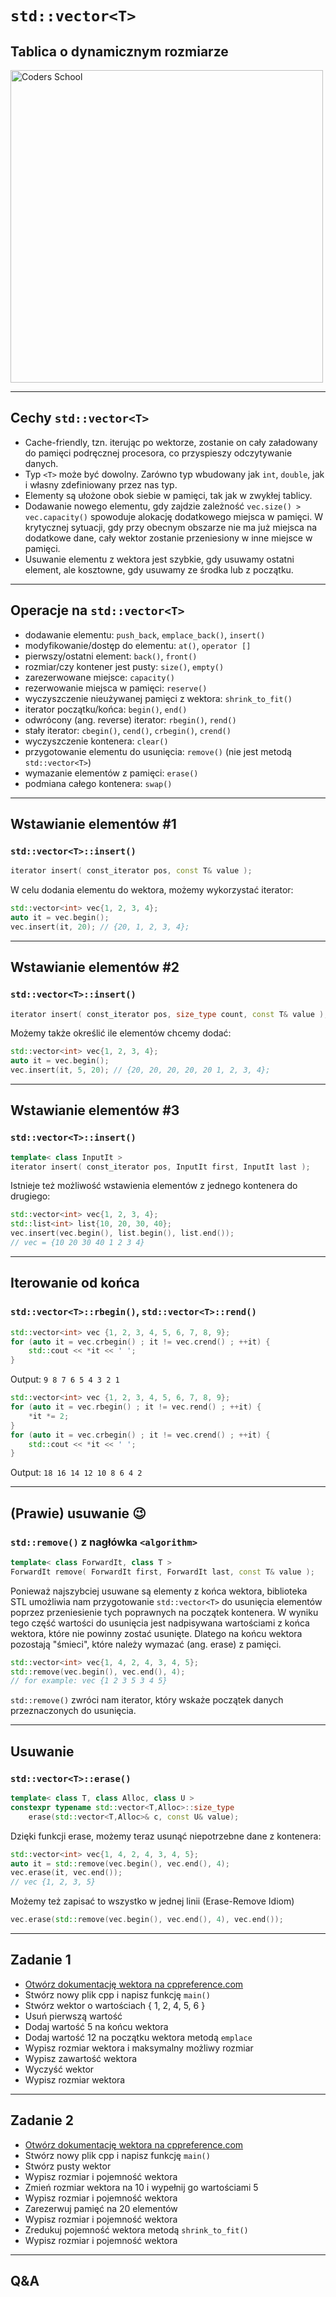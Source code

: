 <!-- .slide: data-background="#111111" -->

# `std::vector<T>`

## Tablica o dynamicznym rozmiarze

<a href="https://coders.school">
    <img width="500" data-src="../img/coders_school_logo.png" alt="Coders School" class="plain">
</a>

___

## Cechy `std::vector<T>`

* <!-- .element: class="fragment fade-in" --> Cache-friendly, tzn. iterując po wektorze, zostanie on cały załadowany do pamięci podręcznej procesora, co przyspieszy odczytywanie danych.
* <!-- .element: class="fragment fade-in" --> Typ <code>&lt;T&gt;</code> może być dowolny. Zarówno typ wbudowany jak <code>int</code>, <code>double</code>, jak i własny zdefiniowany przez nas typ.
* <!-- .element: class="fragment fade-in" --> Elementy są ułożone obok siebie w pamięci, tak jak w zwykłej tablicy.
* <!-- .element: class="fragment fade-in" --> Dodawanie nowego elementu, gdy zajdzie zależność <code>vec.size() > vec.capacity()</code> spowoduje alokację dodatkowego miejsca w pamięci. W krytycznej sytuacji, gdy przy obecnym obszarze nie ma już miejsca na dodatkowe dane, cały wektor zostanie przeniesiony w inne miejsce w pamięci.
* <!-- .element: class="fragment fade-in" --> Usuwanie elementu z wektora jest szybkie, gdy usuwamy ostatni element, ale kosztowne, gdy usuwamy ze środka lub z początku.

___
<!-- .element: style="font-size: 0.9em" -->

## Operacje na `std::vector<T>`

* <!-- .element: class="fragment fade-in" --> dodawanie elementu: <code>push_back</code>, <code>emplace_back()</code>, <code>insert()</code>
* <!-- .element: class="fragment fade-in" --> modyfikowanie/dostęp do elementu: <code>at()</code>, <code>operator []</code>
* <!-- .element: class="fragment fade-in" --> pierwszy/ostatni element: <code>back()</code>, <code>front()</code>
* <!-- .element: class="fragment fade-in" --> rozmiar/czy kontener jest pusty: <code>size()</code>, <code>empty()</code>
* <!-- .element: class="fragment fade-in" --> zarezerwowane miejsce: <code>capacity()</code>
* <!-- .element: class="fragment fade-in" --> rezerwowanie miejsca w pamięci: <code>reserve()</code>
* <!-- .element: class="fragment fade-in" --> wyczyszczenie nieużywanej pamięci z wektora: <code>shrink_to_fit()</code>
* <!-- .element: class="fragment fade-in" --> iterator początku/końca: <code>begin()</code>, <code>end()</code>
* <!-- .element: class="fragment fade-in" --> odwrócony (ang. reverse) iterator: <code>rbegin()</code>, <code>rend()</code>
* <!-- .element: class="fragment fade-in" --> stały iterator: <code>cbegin()</code>, <code>cend()</code>, <code>crbegin()</code>, <code>crend()</code>
* <!-- .element: class="fragment fade-in" --> wyczyszczenie kontenera: <code>clear()</code>
* <!-- .element: class="fragment fade-in" --> przygotowanie elementu do usunięcia: <code>remove()</code> (nie jest metodą <code>std::vector&lt;T&gt;</code>)
* <!-- .element: class="fragment fade-in" --> wymazanie elementów z pamięci: <code>erase()</code>
* <!-- .element: class="fragment fade-in" --> podmiana całego kontenera: <code>swap()</code>

___

## Wstawianie elementów #1

### `std::vector<T>::insert()`

```cpp
iterator insert( const_iterator pos, const T& value );
```
<!-- .element: class="fragment fade-in" -->

W celu dodania elementu do wektora, możemy wykorzystać iterator:
<!-- .element: class="fragment fade-in" -->

```cpp
std::vector<int> vec{1, 2, 3, 4};
auto it = vec.begin();
vec.insert(it, 20); // {20, 1, 2, 3, 4};
```
<!-- .element: class="fragment fade-in" -->

___

## Wstawianie elementów #2

### `std::vector<T>::insert()`

```cpp
iterator insert( const_iterator pos, size_type count, const T& value );
```
<!-- .element: class="fragment fade-in" -->

Możemy także określić ile elementów chcemy dodać:
<!-- .element: class="fragment fade-in" -->

```cpp
std::vector<int> vec{1, 2, 3, 4};
auto it = vec.begin();
vec.insert(it, 5, 20); // {20, 20, 20, 20, 20 1, 2, 3, 4};
```
<!-- .element: class="fragment fade-in" -->

___

## Wstawianie elementów #3

### `std::vector<T>::insert()`

```cpp
template< class InputIt >
iterator insert( const_iterator pos, InputIt first, InputIt last );
```
<!-- .element: class="fragment fade-in" -->

Istnieje też możliwość wstawienia elementów z jednego kontenera do drugiego:
<!-- .element: class="fragment fade-in" -->

```cpp
std::vector<int> vec{1, 2, 3, 4};
std::list<int> list{10, 20, 30, 40};
vec.insert(vec.begin(), list.begin(), list.end());
// vec = {10 20 30 40 1 2 3 4}
```
<!-- .element: class="fragment fade-in" -->

___

## Iterowanie od końca

### `std::vector<T>::rbegin()`, `std::vector<T>::rend()`
<!-- .element: style="font-size: 0.9em" -->

```cpp
std::vector<int> vec {1, 2, 3, 4, 5, 6, 7, 8, 9};
for (auto it = vec.crbegin() ; it != vec.crend() ; ++it) {
    std::cout << *it << ' ';
}
```
<!-- .element: class="fragment fade-in" -->

Output: `9 8 7 6 5 4 3 2 1`
<!-- .element: class="fragment fade-in" -->

```cpp
std::vector<int> vec {1, 2, 3, 4, 5, 6, 7, 8, 9};
for (auto it = vec.rbegin() ; it != vec.rend() ; ++it) {
    *it *= 2;
}
for (auto it = vec.crbegin() ; it != vec.crend() ; ++it) {
    std::cout << *it << ' ';
}
```
<!-- .element: class="fragment fade-in" -->

Output: `18 16 14 12 10 8 6 4 2`
<!-- .element: class="fragment fade-in" -->

___
<!-- .slide: style="font-size: 0.95em" -->

## (Prawie) usuwanie 😉

### `std::remove()` z nagłówka `<algorithm>`

```cpp
template< class ForwardIt, class T >
ForwardIt remove( ForwardIt first, ForwardIt last, const T& value );
```
<!-- .element: class="fragment fade-in" -->

Ponieważ najszybciej usuwane są elementy z końca wektora, biblioteka STL umożliwia nam przygotowanie `std::vector<T>` do usunięcia elementów poprzez przeniesienie tych poprawnych na początek kontenera.
W wyniku tego część wartości do usunięcia jest nadpisywana wartościami z końca wektora, które nie powinny zostać usunięte.
Dlatego na końcu wektora pozostają "śmieci", które należy wymazać (ang. erase) z pamięci.
<!-- .element: class="fragment fade-in" -->

```cpp
std::vector<int> vec{1, 4, 2, 4, 3, 4, 5};
std::remove(vec.begin(), vec.end(), 4);
// for example: vec {1 2 3 5 3 4 5}
```
<!-- .element: class="fragment fade-in" -->

`std::remove()` zwróci nam iterator, który wskaże początek danych przeznaczonych do usunięcia.
<!-- .element: class="fragment fade-in" -->

___

## Usuwanie

### `std::vector<T>::erase()`

```cpp
template< class T, class Alloc, class U >
constexpr typename std::vector<T,Alloc>::size_type
    erase(std::vector<T,Alloc>& c, const U& value);
```
<!-- .element: class="fragment fade-in" -->

Dzięki funkcji erase, możemy teraz usunąć niepotrzebne dane z kontenera:
<!-- .element: class="fragment fade-in" -->

```cpp
std::vector<int> vec{1, 4, 2, 4, 3, 4, 5};
auto it = std::remove(vec.begin(), vec.end(), 4);
vec.erase(it, vec.end());
// vec {1, 2, 3, 5}
```
<!-- .element: class="fragment fade-in" -->

Możemy też zapisać to wszystko w jednej linii (Erase-Remove Idiom)
<!-- .element: class="fragment fade-in" -->

```cpp
vec.erase(std::remove(vec.begin(), vec.end(), 4), vec.end());
```
<!-- .element: class="fragment fade-in" -->

___

## Zadanie 1

* [Otwórz dokumentację wektora na cppreference.com](https://en.cppreference.com/w/cpp/container/vector)
* Stwórz nowy plik cpp i napisz funkcję `main()`
* Stwórz wektor o wartościach { 1, 2, 4, 5, 6 }
* Usuń pierwszą wartość
* Dodaj wartość 5 na końcu wektora
* Dodaj wartość 12 na początku wektora metodą `emplace`
* Wypisz rozmiar wektora i maksymalny możliwy rozmiar
* Wypisz zawartość wektora
* Wyczyść wektor
* Wypisz rozmiar wektora

___

## Zadanie 2

* [Otwórz dokumentację wektora na cppreference.com](https://en.cppreference.com/w/cpp/container/vector)
* Stwórz nowy plik cpp i napisz funkcję `main()`
* Stwórz pusty wektor
* Wypisz rozmiar i pojemność wektora
* Zmień rozmiar wektora na 10 i wypełnij go wartościami 5
* Wypisz rozmiar i pojemność wektora
* Zarezerwuj pamięć na 20 elementów
* Wypisz rozmiar i pojemność wektora
* Zredukuj pojemność wektora metodą `shrink_to_fit()`
* Wypisz rozmiar i pojemność wektora

___

## Q&A

